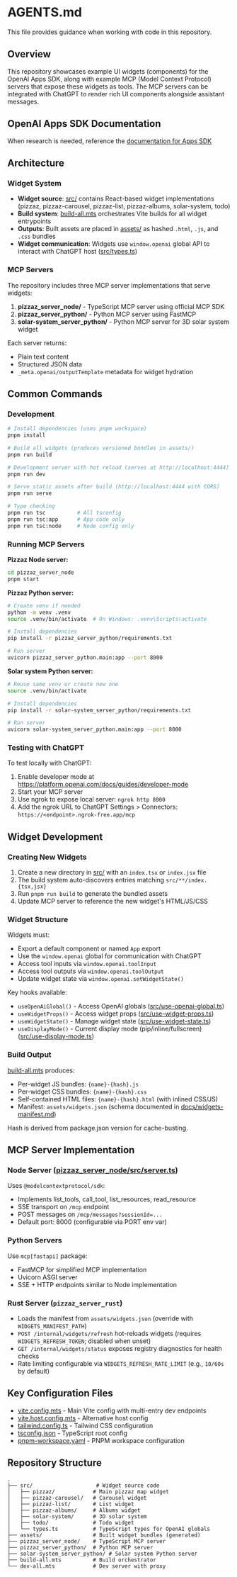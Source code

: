 # AGENTS.md

This file provides guidance when working with code in this repository.

## Overview

This repository showcases example UI widgets (components) for the OpenAI Apps SDK, along with example MCP (Model Context Protocol) servers that expose these widgets as tools. The MCP servers can be integrated with ChatGPT to render rich UI components alongside assistant messages.

## OpenAI Apps SDK Documentation

When research is needed, reference the [documentation for Apps SDK](https://developers.openai.com/apps-sdk)

## Architecture

### Widget System

- **Widget source**: [src/](src/) contains React-based widget implementations (pizzaz, pizzaz-carousel, pizzaz-list, pizzaz-albums, solar-system, todo)
- **Build system**: [build-all.mts](build-all.mts) orchestrates Vite builds for all widget entrypoints
- **Outputs**: Built assets are placed in [assets/](assets/) as hashed `.html`, `.js`, and `.css` bundles
- **Widget communication**: Widgets use `window.openai` global API to interact with ChatGPT host ([src/types.ts](src/types.ts))

### MCP Servers

The repository includes three MCP server implementations that serve widgets:

1. **pizzaz_server_node/** - TypeScript MCP server using official MCP SDK
2. **pizzaz_server_python/** - Python MCP server using FastMCP
3. **solar-system_server_python/** - Python MCP server for 3D solar system widget

Each server returns:

- Plain text content
- Structured JSON data
- `_meta.openai/outputTemplate` metadata for widget hydration

## Common Commands

### Development

```bash
# Install dependencies (uses pnpm workspace)
pnpm install

# Build all widgets (produces versioned bundles in assets/)
pnpm run build

# Development server with hot reload (serves at http://localhost:4444)
pnpm run dev

# Serve static assets after build (http://localhost:4444 with CORS)
pnpm run serve

# Type checking
pnpm run tsc          # All tsconfig
pnpm run tsc:app      # App code only
pnpm run tsc:node     # Node config only
```

### Running MCP Servers

**Pizzaz Node server:**

```bash
cd pizzaz_server_node
pnpm start
```

**Pizzaz Python server:**

```bash
# Create venv if needed
python -m venv .venv
source .venv/bin/activate  # On Windows: .venv\Scripts\activate

# Install dependencies
pip install -r pizzaz_server_python/requirements.txt

# Run server
uvicorn pizzaz_server_python.main:app --port 8000
```

**Solar system Python server:**

```bash
# Reuse same venv or create new one
source .venv/bin/activate

# Install dependencies
pip install -r solar-system_server_python/requirements.txt

# Run server
uvicorn solar-system_server_python.main:app --port 8000
```

### Testing with ChatGPT

To test locally with ChatGPT:

1. Enable developer mode at https://platform.openai.com/docs/guides/developer-mode
2. Start your MCP server
3. Use ngrok to expose local server: `ngrok http 8000`
4. Add the ngrok URL to ChatGPT Settings > Connectors: `https://<endpoint>.ngrok-free.app/mcp`

## Widget Development

### Creating New Widgets

1. Create a new directory in [src/](src/) with an `index.tsx` or `index.jsx` file
2. The build system auto-discovers entries matching `src/**/index.{tsx,jsx}`
3. Run `pnpm run build` to generate the bundled assets
4. Update MCP server to reference the new widget's HTML/JS/CSS

### Widget Structure

Widgets must:

- Export a default component or named `App` export
- Use the `window.openai` global for communication with ChatGPT
- Access tool inputs via `window.openai.toolInput`
- Access tool outputs via `window.openai.toolOutput`
- Update widget state via `window.openai.setWidgetState()`

Key hooks available:

- `useOpenAiGlobal()` - Access OpenAI globals ([src/use-openai-global.ts](src/use-openai-global.ts))
- `useWidgetProps()` - Access widget props ([src/use-widget-props.ts](src/use-widget-props.ts))
- `useWidgetState()` - Manage widget state ([src/use-widget-state.ts](src/use-widget-state.ts))
- `useDisplayMode()` - Current display mode (pip/inline/fullscreen) ([src/use-display-mode.ts](src/use-display-mode.ts))

### Build Output

[build-all.mts](build-all.mts) produces:

- Per-widget JS bundles: `{name}-{hash}.js`
- Per-widget CSS bundles: `{name}-{hash}.css`
- Self-contained HTML files: `{name}-{hash}.html` (with inlined CSS/JS)
- Manifest: `assets/widgets.json` (schema documented in [docs/widgets-manifest.md](docs/widgets-manifest.md))

Hash is derived from package.json version for cache-busting.

## MCP Server Implementation

### Node Server ([pizzaz_server_node/src/server.ts](pizzaz_server_node/src/server.ts))

Uses `@modelcontextprotocol/sdk`:

- Implements list_tools, call_tool, list_resources, read_resource
- SSE transport on `/mcp` endpoint
- POST messages on `/mcp/messages?sessionId=...`
- Default port: 8000 (configurable via PORT env var)

### Python Servers

Use `mcp[fastapi]` package:

- FastMCP for simplified MCP implementation
- Uvicorn ASGI server
- SSE + HTTP endpoints similar to Node implementation

### Rust Server (`pizzaz_server_rust`)

- Loads the manifest from `assets/widgets.json` (override with `WIDGETS_MANIFEST_PATH`)
- `POST /internal/widgets/refresh` hot-reloads widgets (requires `WIDGETS_REFRESH_TOKEN`; disabled when unset)
- `GET /internal/widgets/status` exposes registry diagnostics for health checks
- Rate limiting configurable via `WIDGETS_REFRESH_RATE_LIMIT` (e.g., `10/60s` by default)

## Key Configuration Files

- [vite.config.mts](vite.config.mts) - Main Vite config with multi-entry dev endpoints
- [vite.host.config.mts](vite.host.config.mts) - Alternative host config
- [tailwind.config.ts](tailwind.config.ts) - Tailwind CSS configuration
- [tsconfig.json](tsconfig.json) - TypeScript root config
- [pnpm-workspace.yaml](pnpm-workspace.yaml) - PNPM workspace configuration

## Repository Structure

```
.
├── src/                    # Widget source code
│   ├── pizzaz/            # Main pizzaz map widget
│   ├── pizzaz-carousel/   # Carousel widget
│   ├── pizzaz-list/       # List widget
│   ├── pizzaz-albums/     # Albums widget
│   ├── solar-system/      # 3D solar system
│   ├── todo/              # Todo widget
│   └── types.ts           # TypeScript types for OpenAI globals
├── assets/                # Built widget bundles (generated)
├── pizzaz_server_node/    # TypeScript MCP server
├── pizzaz_server_python/  # Python MCP server
├── solar-system_server_python/ # Solar system Python server
├── build-all.mts          # Build orchestrator
└── dev-all.mts            # Dev server with proxy
```
